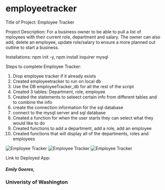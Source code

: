 # employeetracker
Title of Project: Employee Tracker

Project Description: For a business owner to be able to pull a list of mployees with their current role, department and salary. The owner can also add, delete an employee, update role/salary to ensure a more planned out outline to start a business. 

Installations: npm init -y, npm install inquirer mysql


Steps to complete Employee Tracker:
1. Drop employee tracker if it already exists
2. Created employeetracker to run on local db
3. Use the DB employeeTracker_db for all the rest of the script
4. Created 3 tables: Department, role, employee
5. Created the statements to seleect certain info from different tables and to combine the info
6. create the connection information for the sql database
7. connect to the mysql server and sql database
8. Created a function for when the user starts they can select what they would like to do
9. Created functions to add a department, add a role, add an employee
10. Created functions that will display all of the departments, roles and employees


![Employee Tracker]()
![Employee Tracker]()
![Employee Tracker]()


Link to Deployed App:

##### Emily Goeres, 
### Univeristy of Washington